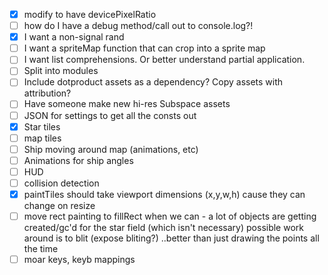- [x] modify to have devicePixelRatio
- [ ] how do I have a debug method/call out to console.log?!
- [x] I want a non-signal rand
- [ ] I want a spriteMap function that can crop into a sprite map
- [ ] I want list comprehensions. Or better understand partial application.
- [ ] Split into modules
- [ ] Include dotproduct assets as a dependency? Copy assets with attribution?
- [ ] Have someone make new hi-res Subspace assets
- [ ] JSON for settings to get all the consts out
- [x] Star tiles
- [ ] map tiles
- [ ] Ship moving around map (animations, etc)
- [ ] Animations for ship angles
- [ ] HUD
- [ ] collision detection
- [x] paintTiles should take viewport dimensions (x,y,w,h) cause they can change on resize
- [ ] move rect painting to fillRect when we can -
      a lot of objects are getting created/gc'd for the star field (which isn't necessary)
      possible work around is to blit (expose bliting?)
      ..better than just drawing the points all the time
- [ ] moar keys, keyb mappings
